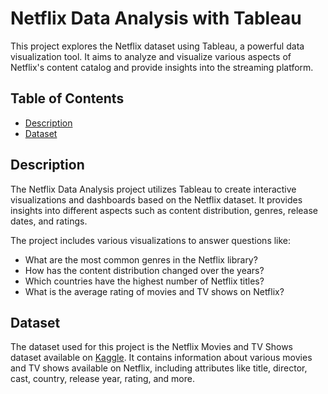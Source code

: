 # Netflix Data Analysis with Tableau

This project explores the Netflix dataset using Tableau, a powerful data visualization tool. It aims to analyze and visualize various aspects of Netflix's content catalog and provide insights into the streaming platform.

## Table of Contents

- [Description](#description)
- [Dataset](#dataset)

## Description

The Netflix Data Analysis project utilizes Tableau to create interactive visualizations and dashboards based on the Netflix dataset. It provides insights into different aspects such as content distribution, genres, release dates, and ratings.

The project includes various visualizations to answer questions like:

- What are the most common genres in the Netflix library?
- How has the content distribution changed over the years?
- Which countries have the highest number of Netflix titles?
- What is the average rating of movies and TV shows on Netflix?

## Dataset

The dataset used for this project is the Netflix Movies and TV Shows dataset available on [Kaggle](https://www.kaggle.com/shivamb/netflix-shows). It contains information about various movies and TV shows available on Netflix, including attributes like title, director, cast, country, release year, rating, and more.

